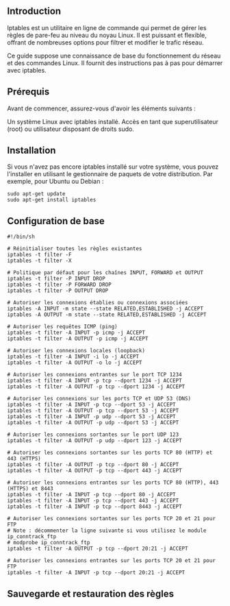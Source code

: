 ## Introduction
Iptables est un utilitaire en ligne de commande qui permet de gérer les règles de pare-feu au niveau du noyau Linux. Il est puissant et flexible, offrant de nombreuses options pour filtrer et modifier le trafic réseau.

Ce guide suppose une connaissance de base du fonctionnement du réseau et des commandes Linux. Il fournit des instructions pas à pas pour démarrer avec iptables.

## Prérequis
Avant de commencer, assurez-vous d'avoir les éléments suivants :

Un système Linux avec iptables installé.
Accès en tant que superutilisateur (root) ou utilisateur disposant de droits sudo.
## Installation
Si vous n'avez pas encore iptables installé sur votre système, vous pouvez l'installer en utilisant le gestionnaire de paquets de votre distribution. Par exemple, pour Ubuntu ou Debian :

```
sudo apt-get update
sudo apt-get install iptables
```

## Configuration de base

```
#!/bin/sh

# Réinitialiser toutes les règles existantes
iptables -t filter -F
iptables -t filter -X

# Politique par défaut pour les chaînes INPUT, FORWARD et OUTPUT
iptables -t filter -P INPUT DROP
iptables -t filter -P FORWARD DROP
iptables -t filter -P OUTPUT DROP

# Autoriser les connexions établies ou connexions associées
iptables -A INPUT -m state --state RELATED,ESTABLISHED -j ACCEPT
iptables -A OUTPUT -m state --state RELATED,ESTABLISHED -j ACCEPT

# Autoriser les requêtes ICMP (ping)
iptables -t filter -A INPUT -p icmp -j ACCEPT
iptables -t filter -A OUTPUT -p icmp -j ACCEPT

# Autoriser les connexions locales (loopback)
iptables -t filter -A INPUT -i lo -j ACCEPT
iptables -t filter -A OUTPUT -o lo -j ACCEPT

# Autoriser les connexions entrantes sur le port TCP 1234
iptables -t filter -A INPUT -p tcp --dport 1234 -j ACCEPT
iptables -t filter -A OUTPUT -p tcp --dport 1234 -j ACCEPT

# Autoriser les connexions sur les ports TCP et UDP 53 (DNS)
iptables -t filter -A INPUT -p tcp --dport 53 -j ACCEPT
iptables -t filter -A OUTPUT -p tcp --dport 53 -j ACCEPT
iptables -t filter -A INPUT -p udp --dport 53 -j ACCEPT
iptables -t filter -A OUTPUT -p udp --dport 53 -j ACCEPT

# Autoriser les connexions sortantes sur le port UDP 123
iptables -t filter -A OUTPUT -p udp --dport 123 -j ACCEPT

# Autoriser les connexions sortantes sur les ports TCP 80 (HTTP) et 443 (HTTPS)
iptables -t filter -A OUTPUT -p tcp --dport 80 -j ACCEPT
iptables -t filter -A OUTPUT -p tcp --dport 443 -j ACCEPT

# Autoriser les connexions entrantes sur les ports TCP 80 (HTTP), 443 (HTTPS) et 8443
iptables -t filter -A INPUT -p tcp --dport 80 -j ACCEPT
iptables -t filter -A INPUT -p tcp --dport 443 -j ACCEPT
iptables -t filter -A INPUT -p tcp --dport 8443 -j ACCEPT

# Autoriser les connexions sortantes sur les ports TCP 20 et 21 pour FTP
# Note : décommenter la ligne suivante si vous utilisez le module ip_conntrack_ftp
# modprobe ip_conntrack_ftp
iptables -t filter -A OUTPUT -p tcp --dport 20:21 -j ACCEPT

# Autoriser les connexions entrantes sur les ports TCP 20 et 21 pour FTP
iptables -t filter -A INPUT -p tcp --dport 20:21 -j ACCEPT
```
## Sauvegarde et restauration des règles
